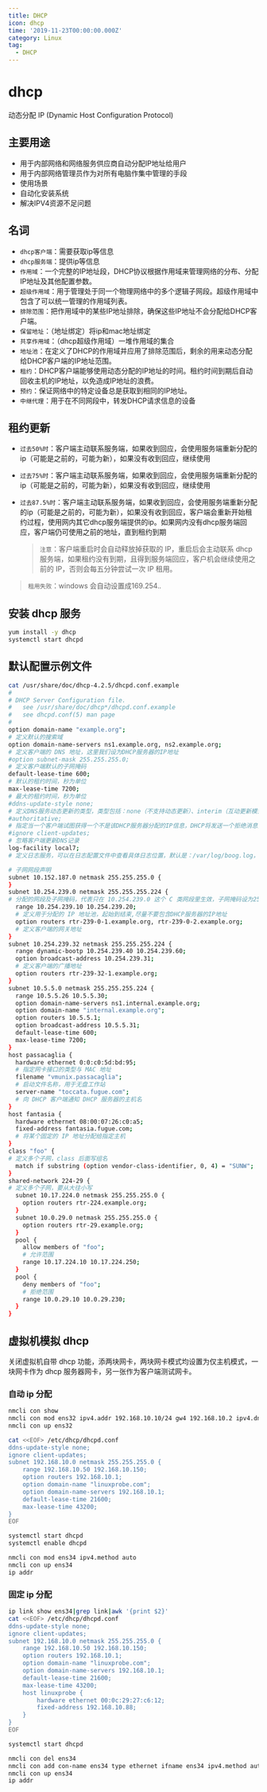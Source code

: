 ```yaml
---
title: DHCP
icon: dhcp
time: '2019-11-23T00:00:00.000Z'
category: Linux
tag:
  - DHCP
---
```


# dhcp

动态分配 IP \(Dynamic Host Configuration Protocol\)

## 主要用途

* 用于内部网络和网络服务供应商自动分配IP地址给用户
* 用于内部网络管理员作为对所有电脑作集中管理的手段
* 使用场景
* 自动化安装系统
* 解决IPV4资源不足问题

## 名词

* `dhcp客户端`：需要获取ip等信息
* `dhcp服务端`：提供ip等信息
* `作用域`：一个完整的IP地址段，DHCP协议根据作用域来管理网络的分布、分配IP地址及其他配置参数。
* `超级作用域`：用于管理处于同一个物理网络中的多个逻辑子网段。超级作用域中包含了可以统一管理的作用域列表。
* `排除范围`：把作用域中的某些IP地址排除，确保这些IP地址不会分配给DHCP客户端。
* `保留地址`：（地址绑定）将ip和mac地址绑定
* `共享作用域`：（dhcp超级作用域）一堆作用域的集合
* `地址池`：在定义了DHCP的作用域并应用了排除范围后，剩余的用来动态分配给DHCP客户端的IP地址范围。
* `租约`：DHCP客户端能够使用动态分配的IP地址的时间。租约时间到期后自动回收主机的IP地址，以免造成IP地址的浪费。
* `预约`：保证网络中的特定设备总是获取到相同的IP地址。
* `中继代理`：用于在不同网段中，转发DHCP请求信息的设备

## 租约更新

* `过去50%时`：客户端主动联系服务端，如果收到回应，会使用服务端重新分配的ip（可能是之前的，可能为新），如果没有收到回应，继续使用
* `过去75%时`：客户端主动联系服务端，如果收到回应，会使用服务端重新分配的ip（可能是之前的，可能为新），如果没有收到回应，继续使用
* `过去87.5%时`：客户端主动联系服务端，如果收到回应，会使用服务端重新分配的ip（可能是之前的，可能为新），如果没有收到回应，客户端会重新开始租约过程，使用网内其它dhcp服务端提供的ip。如果网内没有dhcp服务端回应，客户端仍可使用之前的地址，直到租约到期

  > `注意`：客户端重启时会自动释放掉获取的 IP，重启后会主动联系 dhcp 服务端，如果租约没有到期，且得到服务端回应，客户机会继续使用之前的 IP，否则会每五分钟尝试一次 IP 租用。

> `租用失败`：windows 会自动设置成169.254._._

## 安装 dhcp 服务

```bash
yum install -y dhcp
systemctl start dhcpd
```

## 默认配置示例文件

```bash
cat /usr/share/doc/dhcp-4.2.5/dhcpd.conf.example
#
# DHCP Server Configuration file.
#   see /usr/share/doc/dhcp*/dhcpd.conf.example
#   see dhcpd.conf(5) man page
#
option domain-name "example.org";
# 定义默认的搜索域
option domain-name-servers ns1.example.org, ns2.example.org;
# 定义客户端的 DNS 地址，这里我们设为DHCP服务器的IP地址
#option subnet-mask 255.255.255.0;
# 定义客户端默认的子网掩码
default-lease-time 600;
# 默认的租约时间，秒为单位
max-lease-time 7200;
# 最大的租约时间，秒为单位
#ddns-update-style none;
# 定义DNS服务动态更新的类型，类型包括：none（不支持动态更新）、interim（互动更新模式）与 ad-hoc（特殊更新模式）
#authoritative;
# 指定当一个客户端试图获得一个不是该DHCP服务器分配的IP信息，DHCP将发送一个拒绝消息，而不会等待请求超时。当请求被拒绝，客户端会重新向当前DHCP发送IP请求获得新地址。
#ignore client-updates;
# 忽略客户端更新DNS记录
log-facility local7;
# 定义日志服务，可以在日志配置文件中查看具体日志位置，默认是：/var/log/boog.log，但是在/var/log/messages里面也会记录dhcp日志

# 子网网段声明
subnet 10.152.187.0 netmask 255.255.255.0 {
}
subnet 10.254.239.0 netmask 255.255.255.224 {
# 分配的网段及子网掩码，代表只在 10.254.239.0 这个 C 类网段里生效，子网掩码设为255.255.255.0
  range 10.254.239.10 10.254.239.20;
  # 定义用于分配的 IP 地址池，起始到结束,尽量不要包含DHCP服务器的IP地址
  option routers rtr-239-0-1.example.org, rtr-239-0-2.example.org;
  # 定义客户端的网关地址
}
subnet 10.254.239.32 netmask 255.255.255.224 {
  range dynamic-bootp 10.254.239.40 10.254.239.60;
  option broadcast-address 10.254.239.31;
  # 定义客户端的广播地址
  option routers rtr-239-32-1.example.org;
}
subnet 10.5.5.0 netmask 255.255.255.224 {
  range 10.5.5.26 10.5.5.30;
  option domain-name-servers ns1.internal.example.org;
  option domain-name "internal.example.org";
  option routers 10.5.5.1;
  option broadcast-address 10.5.5.31;
  default-lease-time 600;
  max-lease-time 7200;
}
host passacaglia {
  hardware ethernet 0:0:c0:5d:bd:95;
  # 指定网卡接口的类型与 MAC 地址
  filename "vmunix.passacaglia";
  # 启动文件名称，用于无盘工作站
  server-name "toccata.fugue.com";
  # 向 DHCP 客户端通知 DHCP 服务器的主机名
}
host fantasia {
  hardware ethernet 08:00:07:26:c0:a5;
  fixed-address fantasia.fugue.com;
  # 将某个固定的 IP 地址分配给指定主机
}
class "foo" {
# 定义多个子网，class 后面写组名
  match if substring (option vendor-class-identifier, 0, 4) = "SUNW";
}
shared-network 224-29 {
# 定义多个子网，要从大往小写
  subnet 10.17.224.0 netmask 255.255.255.0 {
    option routers rtr-224.example.org;
  }
  subnet 10.0.29.0 netmask 255.255.255.0 {
    option routers rtr-29.example.org;
  }
  pool {
    allow members of "foo";
    # 允许范围
    range 10.17.224.10 10.17.224.250;
  }
  pool {
    deny members of "foo";
    # 拒绝范围
    range 10.0.29.10 10.0.29.230;
  }
}
```

## 虚拟机模拟 dhcp

关闭虚拟机自带 dhcp 功能，添两块网卡，两块网卡模式均设置为仅主机模式，一块网卡作为 dhcp 服务器网卡，另一张作为客户端测试网卡。

### 自动 ip 分配

```bash
nmcli con show
nmcli con mod ens32 ipv4.addr 192.168.10.10/24 gw4 192.168.10.2 ipv4.dns 192.168.10.2
nmcli con up ens32

cat <<EOF> /etc/dhcp/dhcpd.conf
ddns-update-style none;
ignore client-updates;
subnet 192.168.10.0 netmask 255.255.255.0 {
    range 192.168.10.50 192.168.10.150;
    option routers 192.168.10.1;
    option domain-name "linuxprobe.com";
    option domain-name-servers 192.168.10.1;
    default-lease-time 21600;
    max-lease-time 43200;
}
EOF

systemctl start dhcpd
systemctl enable dhcpd

nmcli con mod ens34 ipv4.method auto
nmcli con up ens34
ip addr
```

### 固定 ip 分配

```bash
ip link show ens34|grep link|awk '{print $2}'
cat <<EOF> /etc/dhcp/dhcpd.conf 
ddns-update-style none;
ignore client-updates;
subnet 192.168.10.0 netmask 255.255.255.0 {
    range 192.168.10.50 192.168.10.150;
    option routers 192.168.10.1;
    option domain-name "linuxprobe.com";
    option domain-name-servers 192.168.10.1;
    default-lease-time 21600;
    max-lease-time 43200;
    host linuxprobe {
        hardware ethernet 00:0c:29:27:c6:12;
        fixed-address 192.168.10.88;
    }
}
EOF

systemctl start dhcpd

nmcli con del ens34
nmcli con add con-name ens34 type ethernet ifname ens34 ipv4.method auto
nmcli con up ens34
ip addr
```

